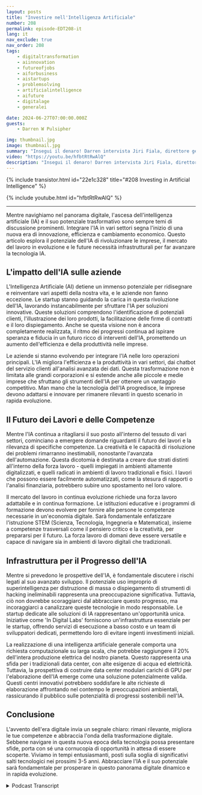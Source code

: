 ```yaml
---
layout: posts
title: "Investire nell'Intelligenza Artificiale"
number: 208
permalink: episode-EDT208-it
lang: it
nav_exclude: true
nav_order: 208
tags:
    - digitaltransformation
    - aiinnovation
    - futureofjobs
    - aiforbusiness
    - aistartups
    - problemsolving
    - artificialintelligence
    - aifuture
    - digitalage
    - generalei

date: 2024-06-27T07:00:00.000Z
guests:
    - Darren W Pulsipher

img: thumbnail.jpg
image: thumbnail.jpg
summary: "Insegui il denaro! Darren intervista Jiri Fiala, direttore generale della società di venture capital Indigilabs, per approfondire le tendenze di investimento dei VC e come le grandi aziende stanno cercando di catturare un fulmine in una bottiglia, similmente agli anni '90."
video: "https://youtu.be/hfbtRtRwAlQ"
description: "Insegui il denaro! Darren intervista Jiri Fiala, direttore generale della società di venture capital Indigilabs, per approfondire le tendenze di investimento dei VC e come le grandi aziende stanno cercando di catturare un fulmine in una bottiglia, similmente agli anni '90."
---
```


<div>
{% include transistor.html id="22e1c328" title="#208 Investing in Artificial Intelligence" %}

{% include youtube.html id="hfbtRtRwAlQ" %}
</div>

---

Mentre navighiamo nel panorama digitale, l'ascesa dell'intelligenza artificiale (IA) e il suo potenziale trasformativo sono sempre temi di discussione prominenti. Integrare l'IA in vari settori segna l'inizio di una nuova era di innovazione, efficienza e cambiamento economico. Questo articolo esplora il potenziale dell'IA di rivoluzionare le imprese, il mercato del lavoro in evoluzione e le future necessità infrastrutturali per far avanzare la tecnologia IA.

## L'impatto dell'IA sulle aziende

L'Intelligenza Artificiale (AI) detiene un immenso potenziale per ridisegnare e reinventare vari aspetti della nostra vita, e le aziende non fanno eccezione. Le startup stanno guidando la carica in questa rivoluzione dell'IA, lavorando instancabilmente per sfruttare l'IA per soluzioni innovative. Queste soluzioni comprendono l'identificazione di potenziali clienti, l'illustrazione dei loro prodotti, la facilitazione delle firme di contratti e il loro dispiegamento. Anche se questa visione non è ancora completamente realizzata, il ritmo dei progressi continua ad ispirare speranza e fiducia in un futuro ricco di interventi dell'IA, promettendo un aumento dell'efficienza e della produttività nelle imprese.

Le aziende si stanno evolvendo per integrare l'IA nelle loro operazioni principali. L'IA migliora l'efficienza e la produttività in vari settori, dai chatbot del servizio clienti all'analisi avanzata dei dati. Questa trasformazione non è limitata alle grandi corporazioni e si estende anche alle piccole e medie imprese che sfruttano gli strumenti dell'IA per ottenere un vantaggio competitivo. Man mano che la tecnologia dell'IA progredisce, le imprese devono adattarsi e innovare per rimanere rilevanti in questo scenario in rapida evoluzione.

## Il Futuro dei Lavori e delle Competenze

Mentre l'IA continua a ritagliarsi il suo posto all'interno del tessuto di vari settori, cominciano a emergere domande riguardanti il futuro dei lavori e la rilevanza di specifiche competenze. La creatività e le capacità di risoluzione dei problemi rimarranno inestimabili, nonostante l'avanzata dell'automazione. Questa dicotomia è destinata a creare due strati distinti all'interno della forza lavoro - quelli impiegati in ambienti altamente digitalizzati, e quelli radicati in ambienti di lavoro tradizionali e fisici. I lavori che possono essere facilmente automatizzati, come la stesura di rapporti o l'analisi finanziaria, potrebbero subire uno spostamento nel loro valore.

Il mercato del lavoro in continua evoluzione richiede una forza lavoro adattabile e in continua formazione. Le istituzioni educative e i programmi di formazione devono evolvere per fornire alle persone le competenze necessarie in un'economia digitale. Sarà fondamentale enfatizzare l'istruzione STEM (Scienza, Tecnologia, Ingegneria e Matematica), insieme a competenze trasversali come il pensiero critico e la creatività, per prepararsi per il futuro. La forza lavoro di domani deve essere versatile e capace di navigare sia in ambienti di lavoro digitali che tradizionali.

## Infrastruttura per il Progresso dell'IA

Mentre si prevedono le prospettive dell'IA, è fondamentale discutere i rischi legati al suo avanzato sviluppo. Il potenziale uso improprio di superintelligenza per distruzione di massa o dispiegamento di strumenti di hacking ineliminabili rappresenta una preoccupazione significativa. Tuttavia, ciò non dovrebbe scoraggiarci dal abbracciare questo progresso, ma incoraggiarci a canalizzare queste tecnologie in modo responsabile. Le startup dedicate alle soluzioni di IA rappresentano un'opportunità unica. Iniziative come 'In Digital Labs' forniscono un'infrastruttura essenziale per le startup, offrendo servizi di esecuzione a basso costo e un team di sviluppatori dedicati, permettendo loro di evitare ingenti investimenti iniziali.

La realizzazione di una intelligenza artificiale generale comporta una richiesta computazionale su larga scala, che potrebbe raggiungere il 20% dell'intera produzione elettrica del nostro pianeta. Questo rappresenta una sfida per i tradizionali data center, con alte esigenze di acqua ed elettricità. Tuttavia, la prospettiva di costruire data center modulari carichi di GPU per l'elaborazione dell'IA emerge come una soluzione potenzialmente valida. Questi centri innovativi potrebbero soddisfare le alte richieste di elaborazione affrontando nel contempo le preoccupazioni ambientali, rassicurando il pubblico sulle potenzialità di progressi sostenibili nell'IA.

## Conclusione

L'avvento dell'era digitale invia un segnale chiaro: rimani rilevante, migliora le tue competenze e abbraccia l'onda della trasformazione digitale. Sebbene navigare in questa nuova epoca della tecnologia possa presentare sfide, porta con sé una cornucopia di opportunità in attesa di essere scoperte. Viviamo in tempi entusiasmanti, posti sulla soglia di significativi salti tecnologici nei prossimi 3-5 anni. Abbracciare l'IA e il suo potenziale sarà fondamentale per prosperare in questo panorama digitale dinamico e in rapida evoluzione.



<details>
<summary> Podcast Transcript </summary>

<p></p>

</details>
